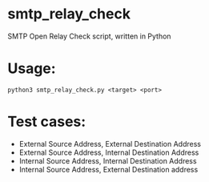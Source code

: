 # smtp_relay_check
SMTP Open Relay Check script, written in Python

# Usage: 
`python3 smtp_relay_check.py <target> <port>`
  
# Test cases: 
- External Source Address, External Destination Address
- External Source Address, Internal Destination Address
- Internal Source Address, Internal Destination Address
- Internal Source Address, External Destination address
